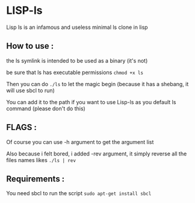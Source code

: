 # LISP-ls

Lisp ls is an infamous and useless minimal ls clone in lisp

## How to use :

the ls symlink is intended to be used as a binary (it's not) 

be sure that ls has executable permissions `chmod +x ls`

Then you can do `./ls` to let the magic begin (because it has a shebang, it will use sbcl to run)

You can add it to the path if you want to use Lisp-ls as you default ls command (please don't do this)

## FLAGS :

Of course you can use -h argument to get the argument list

Also because i felt bored, i added -rev argument, it simply reverse all the files names likes  `./ls | rev`

## Requirements :

You need sbcl to run the script `sudo apt-get install sbcl`

